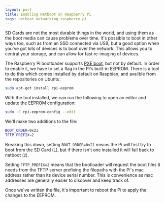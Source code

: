 ```yaml
---
layout: post
title: Enabling Netboot on Raspberry Pi
tags: netboot networking raspberry-pi
---
```


SD Cards are not the most durable things in the world, and using them as the boot media can cause problems over time. It's possible to boot in other ways too, such as from an SSD connected via USB, but a good option when you've got lots of devices is to boot over the network. This allows you to central your storage, and can allow for fast re-imaging of devices.

The Raspberry Pi bootloader supports [PXE boot](https://en.wikipedia.org/wiki/Preboot_Execution_Environment), but not by default. In order to enable it, we have to set a flag in the Pi's built-in EEPROM. There is a tool to do this which comes installed by default on Raspbian, and availble from the repositories on Ubuntu:

```bash
sudo apt-get install rpi-eeprom
```

With the tool installed, we can run the following to open an editor and update the EEPROM configuration:

```bash
sudo -E rpi-eeprom-config --edit
```

We'll make two additions to the file:

```bash
BOOT_ORDER=0x21
TFTP_PREFIX=2
```

Breaking this down, setting `BOOT_ORDER=0x21` means the Pi will first try to boot from the SD Card (`1`), but if there isn't one installed it will fall back to netboot (`2`).

Setting `TFTP_PREFIX=2` means that the bootloader will request the boot files it needs from the TFTP server prefixing the filepaths with the Pi's mac address rather than its device serial number. This is convenience as mac addresses are generally easier to discover and keep track of.

Once we've written the file, it's important to reboot the Pi to apply the changes to the EEPROM.
